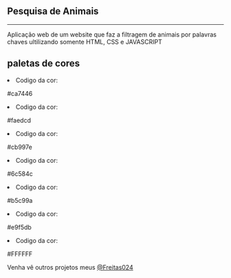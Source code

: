 <h2>Pesquisa de Animais</h2>
<hr>
<p>Aplicação web de um website que faz a filtragem de animais por palavras chaves ultilizando somente HTML, CSS e JAVASCRIPT</p>

<h2>paletas de cores</h2>
<li>Codigo da cor: <p>#ca7446</p></li>
<li>Codigo da cor: <p>#faedcd</p></li>
<li>Codigo da cor: <p>#cb997e</p></li>
<li>Codigo da cor: <p>#6c584c</p></li>
<li>Codigo da cor: <p>#b5c99a</p></li>
<li>Codigo da cor: <p>#e9f5db</p></li>
<li>Codigo da cor: <p>#FFFFFF</p></li>

<p>Venha vê outros projetos meus <a href="https://github.com/Freitas024">@Freitas024</a></p>